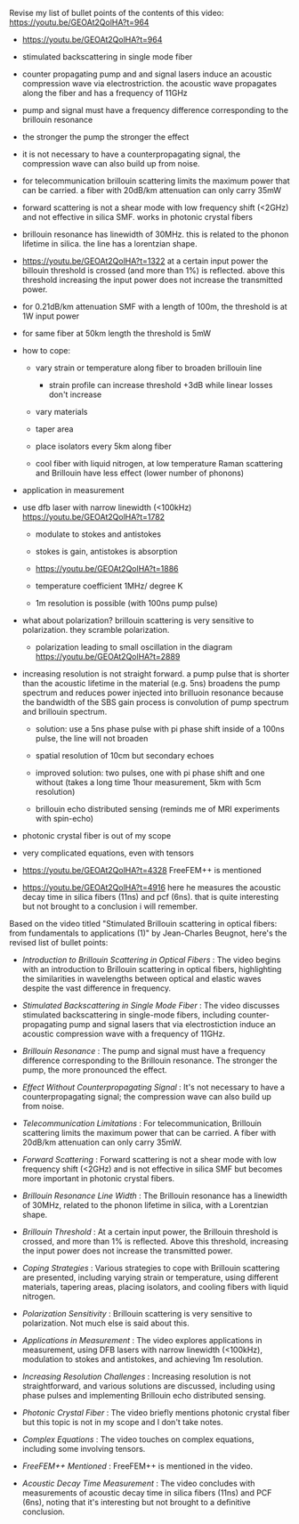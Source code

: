 Revise my list of bullet points of the contents of this video: 
https://youtu.be/GEOAt2QolHA?t=964


- https://youtu.be/GEOAt2QolHA?t=964

- stimulated backscattering in single mode fiber

- counter propagating pump and and signal lasers induce an acoustic
  compression wave via electrostriction. the acoustic wave propagates
  along the fiber and has a frequency of 11GHz
  
- pump and signal must have a frequency difference corresponding to
  the brillouin resonance

- the stronger the pump the stronger the effect

- it is not necessary to have a counterpropagating signal, the
  compression wave can also build up from noise.

- for telecommunication brillouin scattering limits the maximum power
  that can be carried. a fiber with 20dB/km attenuation can only carry
  35mW

- forward scattering is not a shear mode with low frequency shift
  (<2GHz) and not effective in silica SMF. works in photonic crystal
  fibers

- brillouin resonance has linewidth of 30MHz. this is related to the
  phonon lifetime in silica. the line has a lorentzian shape.

- https://youtu.be/GEOAt2QolHA?t=1322 at a certain input power the
  billouin threshold is crossed (and more than 1%) is reflected. above
  this threshold increasing the input power does not increase the
  transmitted power.

- for 0.21dB/km attenuation SMF with a length of 100m, the threshold
  is at 1W input power

- for same fiber at 50km length the threshold is 5mW

- how to cope:

  - vary strain or temperature along fiber to broaden brillouin line
  
    - strain profile can increase threshold +3dB while linear losses
      don't increase

  - vary materials

  - taper area

  - place isolators every 5km along fiber

  - cool fiber with liquid nitrogen, at low temperature Raman
    scattering and Brillouin have less effect (lower number of
    phonons)


- application in measurement

- use dfb laser with narrow linewidth (<100kHz) https://youtu.be/GEOAt2QolHA?t=1782

  - modulate to stokes and antistokes

  - stokes is gain, antistokes is absorption

  - https://youtu.be/GEOAt2QolHA?t=1886

  - temperature coefficient 1MHz/ degree K

  - 1m resolution is possible (with 100ns pump pulse)


- what about polarization? brillouin scattering is very sensitive to
  polarization. they scramble polarization.

  - polarization leading to small oscillation in the diagram
    https://youtu.be/GEOAt2QolHA?t=2889


- increasing resolution is not straight forward. a pump pulse that is
  shorter than the acoustic lifetime in the material (e.g. 5ns)
  broadens the pump spectrum and reduces power injected into brilluoin
  resonance because the bandwidth of the SBS gain process is
  convolution of pump spectrum and brillouin spectrum.

  - solution: use a 5ns phase pulse with pi phase shift inside of a
    100ns pulse, the line will not broaden
  - spatial resolution of 10cm but secondary echoes

  - improved solution: two pulses, one with pi phase shift and one
    without (takes a long time 1hour measurement, 5km with 5cm resolution)

  - brillouin echo distributed sensing (reminds me of MRI experiments
    with spin-echo)


- photonic crystal fiber is out of my scope

- very complicated equations, even with tensors

- https://youtu.be/GEOAt2QolHA?t=4328 FreeFEM++ is mentioned

- https://youtu.be/GEOAt2QolHA?t=4916 here he measures the acoustic
  decay time in silica fibers (11ns) and pcf (6ns). that is quite
  interesting but not brought to a conclusion i will remember.



Based on the video titled "Stimulated Brillouin scattering in optical
fibers: from fundamentals to applications (1)" by Jean-Charles
Beugnot, here's the revised list of bullet points:

- *Introduction to Brillouin Scattering in Optical Fibers* : The
    video begins with an introduction to Brillouin scattering in
    optical fibers, highlighting the similarities in wavelengths
    between optical and elastic waves despite the vast difference in
    frequency.

- *Stimulated Backscattering in Single Mode Fiber* : The video
    discusses stimulated backscattering in single-mode fibers,
    including counter-propagating pump and signal lasers that via
    electrostiction induce an acoustic compression wave with a
    frequency of 11GHz.

- *Brillouin Resonance* : The pump and signal must have a frequency
    difference corresponding to the Brillouin resonance. The stronger
    the pump, the more pronounced the effect.

- *Effect Without Counterpropagating Signal* : It's not necessary to
    have a counterpropagating signal; the compression wave can also
    build up from noise.

- *Telecommunication Limitations* : For telecommunication, Brillouin
    scattering limits the maximum power that can be carried. A fiber
    with 20dB/km attenuation can only carry 35mW.

- *Forward Scattering* : Forward scattering is not a shear mode with
    low frequency shift (<2GHz) and is not effective in silica SMF but
    becomes more important in photonic crystal fibers.

- *Brillouin Resonance Line Width* : The Brillouin resonance has a
    linewidth of 30MHz, related to the phonon lifetime in silica, with
    a Lorentzian shape.

- *Brillouin Threshold* : At a certain input power, the Brillouin
    threshold is crossed, and more than 1% is reflected. Above this
    threshold, increasing the input power does not increase the
    transmitted power.

- *Coping Strategies* : Various strategies to cope with Brillouin
    scattering are presented, including varying strain or temperature,
    using different materials, tapering areas, placing isolators, and
    cooling fibers with liquid nitrogen.

- *Polarization Sensitivity* : Brillouin scattering is very sensitive
    to polarization. Not much else is said about this.

- *Applications in Measurement* : The video explores applications in
    measurement, using DFB lasers with narrow linewidth (<100kHz),
    modulation to stokes and antistokes, and achieving 1m resolution.

- *Increasing Resolution Challenges* : Increasing resolution is not
    straightforward, and various solutions are discussed, including
    using phase pulses and implementing Brillouin echo distributed
    sensing.

- *Photonic Crystal Fiber* : The video briefly mentions photonic
    crystal fiber but this topic is not in my scope and I don't take
    notes.

- *Complex Equations* : The video touches on complex equations,
    including some involving tensors.

- *FreeFEM++ Mentioned* : FreeFEM++ is mentioned in the video.

- *Acoustic Decay Time Measurement* : The video concludes with
    measurements of acoustic decay time in silica fibers (11ns) and
    PCF (6ns), noting that it's interesting but not brought to a
    definitive conclusion.
